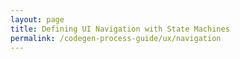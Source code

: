 ```yaml
---
layout: page
title: Defining UI Navigation with State Machines
permalink: /codegen-process-guide/ux/navigation
---
```


